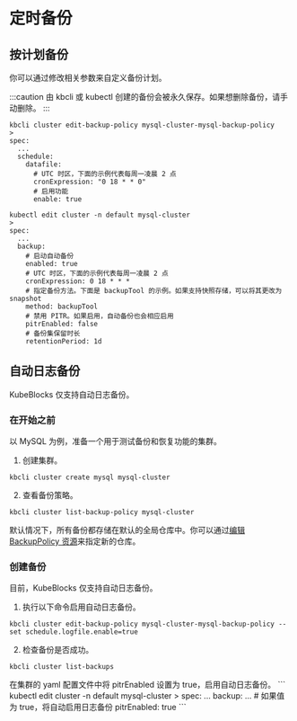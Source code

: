 # 定时备份

## 按计划备份
你可以通过修改相关参数来自定义备份计划。

:::caution
由 kbcli 或 kubectl 创建的备份会被永久保存。如果想删除备份，请手动删除。
:::

<Tabs>

<TabItem value="kbcli" label="kbcli" default>

```
kbcli cluster edit-backup-policy mysql-cluster-mysql-backup-policy
>
spec:
  ...
  schedule:
    datafile:
      # UTC 时区，下面的示例代表每周一凌晨 2 点
      cronExpression: "0 18 * * 0"
      # 启用功能
      enable: true
```
</TabItem>

<TabItem value="kubectl" label="kubectl">

```
kubectl edit cluster -n default mysql-cluster
>
spec:
  ...
  backup:
    # 启动自动备份
    enabled: true
    # UTC 时区，下面的示例代表每周一凌晨 2 点
    cronExpression: 0 18 * * *
    # 指定备份方法。下面是 backupTool 的示例。如果支持快照存储，可以将其更改为 snapshot
    method: backupTool
    # 禁用 PITR。如果启用，自动备份也会相应启用
    pitrEnabled: false
    # 备份集保留时长
    retentionPeriod: 1d
```
</TabItem>

</Tabs>

## 自动日志备份
KubeBlocks 仅支持自动日志备份。

### 在开始之前

以 MySQL 为例，准备一个用于测试备份和恢复功能的集群。

1. 创建集群。
```
kbcli cluster create mysql mysql-cluster
```
2. 查看备份策略。
```
kbcli cluster list-backup-policy mysql-cluster
```
默认情况下，所有备份都存储在默认的全局仓库中。你可以通过[编辑 BackupPolicy 资源](./backup-repo.md#optional-change-the-backup-repository-for-a-cluster)来指定新的仓库。


### 创建备份

<Tabs>

<TabItem value="kbcli" label="kbcli" default>

目前，KubeBlocks 仅支持自动日志备份。
1. 执行以下命令启用自动日志备份。
```
kbcli cluster edit-backup-policy mysql-cluster-mysql-backup-policy --set schedule.logfile.enable=true
```
2. 检查备份是否成功。
```
kbcli cluster list-backups
```
</TabItem>

<TabItem value="kubectl" label="kubectl">
在集群的 yaml 配置文件中将 pitrEnabled 设置为 true，启用自动日志备份。
```
kubectl edit cluster -n default mysql-cluster
>
spec:
  ...
  backup:
    ...
    # 如果值为 true，将自动启用日志备份
    pitrEnabled: true
```
</TabItem>
</Tabs>

